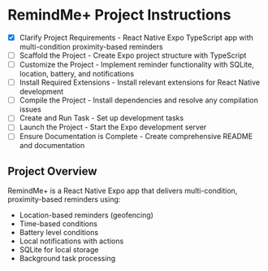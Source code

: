 # RemindMe+ Project Instructions

- [x] Clarify Project Requirements - React Native Expo TypeScript app with multi-condition proximity-based reminders
- [ ] Scaffold the Project - Create Expo project structure with TypeScript
- [ ] Customize the Project - Implement reminder functionality with SQLite, location, battery, and notifications
- [ ] Install Required Extensions - Install relevant extensions for React Native development
- [ ] Compile the Project - Install dependencies and resolve any compilation issues
- [ ] Create and Run Task - Set up development tasks
- [ ] Launch the Project - Start the Expo development server
- [ ] Ensure Documentation is Complete - Create comprehensive README and documentation

## Project Overview
RemindMe+ is a React Native Expo app that delivers multi-condition, proximity-based reminders using:
- Location-based reminders (geofencing)
- Time-based conditions
- Battery level conditions
- Local notifications with actions
- SQLite for local storage
- Background task processing